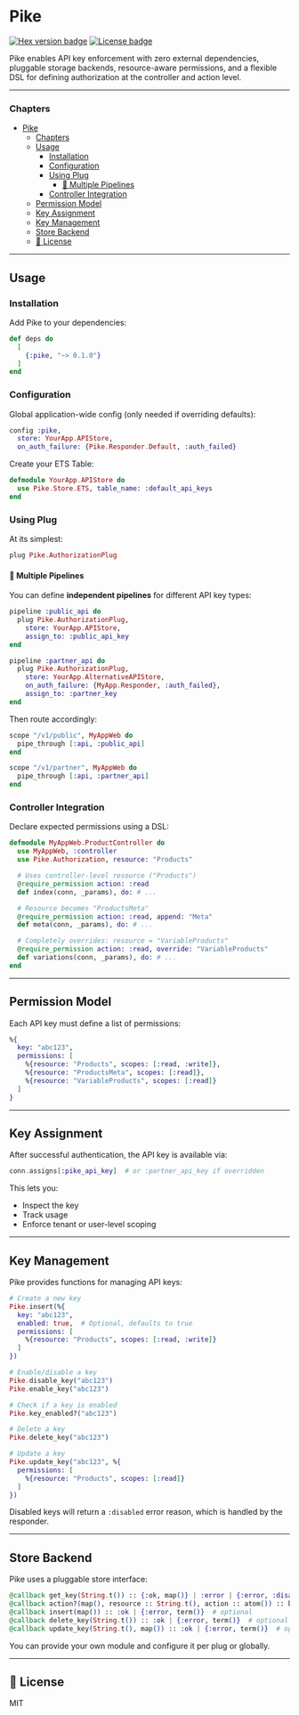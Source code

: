 # Pike

[![Hex version badge](https://img.shields.io/hexpm/v/pike.svg)](https://hex.pm/packages/pike)
[![License badge](https://img.shields.io/hexpm/l/pike.svg)](https://github.com/exgfr/Pike/blob/main/LICENSE.md)

Pike enables API key enforcement with zero external dependencies, pluggable storage backends, resource-aware permissions, and a flexible DSL for defining authorization at the controller and action level.

---

### Chapters


- [Pike](#pike)
    - [Chapters](#chapters)
  - [Usage](#usage)
    - [Installation](#installation)
    - [Configuration](#configuration)
    - [Using Plug](#using-plug)
      - [🔀 Multiple Pipelines](#-multiple-pipelines)
    - [Controller Integration](#controller-integration)
  - [Permission Model](#permission-model)
  - [Key Assignment](#key-assignment)
  - [Key Management](#key-management)
  - [Store Backend](#store-backend)
  - [🔖 License](#-license)


---

## Usage

### Installation

Add Pike to your dependencies:

```elixir
def deps do
  [
    {:pike, "~> 0.1.0"}
  ]
end
```

### Configuration

Global application-wide config (only needed if overriding defaults):

```elixir
config :pike,
  store: YourApp.APIStore,
  on_auth_failure: {Pike.Responder.Default, :auth_failed}
```

Create your ETS Table:

```elixir
defmodule YourApp.APIStore do
  use Pike.Store.ETS, table_name: :default_api_keys
end
```

### Using Plug

At its simplest:

```elixir
plug Pike.AuthorizationPlug
```

#### 🔀 Multiple Pipelines

You can define **independent pipelines** for different API key types:

```elixir
pipeline :public_api do
  plug Pike.AuthorizationPlug,
    store: YourApp.APIStore,
    assign_to: :public_api_key
end

pipeline :partner_api do
  plug Pike.AuthorizationPlug,
    store: YourApp.AlternativeAPIStore,
    on_auth_failure: {MyApp.Responder, :auth_failed},
    assign_to: :partner_key
end
```

Then route accordingly:

```elixir
scope "/v1/public", MyAppWeb do
  pipe_through [:api, :public_api]
end

scope "/v1/partner", MyAppWeb do
  pipe_through [:api, :partner_api]
end
```

### Controller Integration

Declare expected permissions using a DSL:

```elixir
defmodule MyAppWeb.ProductController do
  use MyAppWeb, :controller
  use Pike.Authorization, resource: "Products"

  # Uses controller-level resource ("Products")
  @require_permission action: :read
  def index(conn, _params), do: # ...

  # Resource becomes "ProductsMeta"
  @require_permission action: :read, append: "Meta"
  def meta(conn, _params), do: # ...

  # Completely overrides: resource = "VariableProducts"
  @require_permission action: :read, override: "VariableProducts"
  def variations(conn, _params), do: # ...
end
```

---

## Permission Model

Each API key must define a list of permissions:

```elixir
%{
  key: "abc123",
  permissions: [
    %{resource: "Products", scopes: [:read, :write]},
    %{resource: "ProductsMeta", scopes: [:read]},
    %{resource: "VariableProducts", scopes: [:read]}
  ]
}
```

---

## Key Assignment

After successful authentication, the API key is available via:

```elixir
conn.assigns[:pike_api_key]  # or :partner_api_key if overridden
```

This lets you:

* Inspect the key
* Track usage
* Enforce tenant or user-level scoping

---

## Key Management

Pike provides functions for managing API keys:

```elixir
# Create a new key
Pike.insert(%{
  key: "abc123",
  enabled: true,  # Optional, defaults to true
  permissions: [
    %{resource: "Products", scopes: [:read, :write]}
  ]
})

# Enable/disable a key
Pike.disable_key("abc123")
Pike.enable_key("abc123")

# Check if a key is enabled
Pike.key_enabled?("abc123")

# Delete a key
Pike.delete_key("abc123")

# Update a key
Pike.update_key("abc123", %{
  permissions: [
    %{resource: "Products", scopes: [:read]}
  ]
})
```

Disabled keys will return a `:disabled` error reason, which is handled by the responder.

---

## Store Backend

Pike uses a pluggable store interface:

```elixir
@callback get_key(String.t()) :: {:ok, map()} | :error | {:error, :disabled}
@callback action?(map(), resource :: String.t(), action :: atom()) :: boolean()
@callback insert(map()) :: :ok | {:error, term()}  # optional
@callback delete_key(String.t()) :: :ok | {:error, term()}  # optional
@callback update_key(String.t(), map()) :: :ok | {:error, term()}  # optional
```

You can provide your own module and configure it per plug or globally.

---

## 🔖 License

MIT